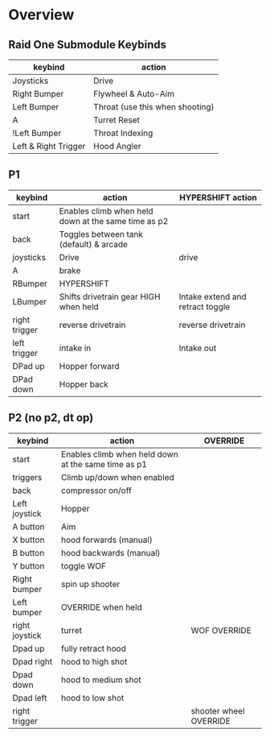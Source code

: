 # Overview
## Raid One Submodule Keybinds
keybind | action
-- | --
Joysticks | Drive
Right Bumper | Flywheel & Auto-Aim
Left Bumper | Throat (use this when shooting)
A | Turret Reset
!Left Bumper | Throat Indexing
Left & Right Trigger | Hood Angler


## P1
keybind | action | HYPERSHIFT action
-- | -- | --
start | Enables climb when held down at the same time as p2
back | Toggles between tank (default) & arcade
joysticks | Drive | drive
A | brake
RBumper | HYPERSHIFT
LBumper | Shifts drivetrain gear HIGH when held | Intake extend and retract toggle
right trigger | reverse drivetrain | reverse drivetrain
left trigger  | intake in | Intake out
DPad up | Hopper forward
DPad down | Hopper back


## P2 (no p2, dt op)
keybind | action | OVERRIDE
-- | -- | --
start | Enables climb when held down at the same time as p1
triggers | Climb up/down when enabled
back | compressor on/off
Left joystick | Hopper
A button| Aim
X button | hood forwards (manual)
B button | hood backwards (manual)
Y button | toggle WOF
Right bumper | spin up shooter
Left bumper | OVERRIDE when held
right joystick | turret | WOF OVERRIDE
Dpad up | fully retract hood
Dpad right | hood to high shot
Dpad down | hood to medium shot
Dpad left | hood to low shot
right trigger | | shooter wheel OVERRIDE